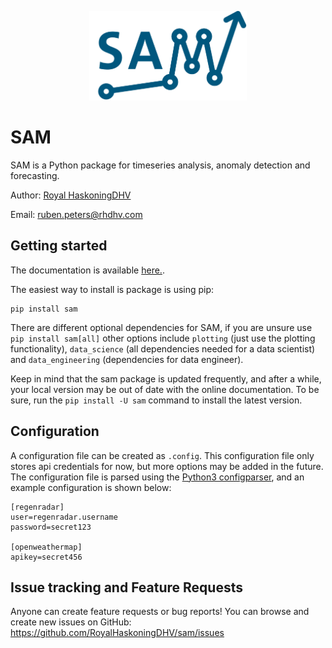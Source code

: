 <p align="center" width="100%">
    <img width="50%" src="docs/logo/logo.png">
</p>

# SAM


SAM is a Python package for timeseries analysis, anomaly detection and forecasting.

Author: [Royal HaskoningDHV](https://global.royalhaskoningdhv.com/digital)

Email: [ruben.peters@rhdhv.com](mailto:ruben.peters@rhdhv.com)

## Getting started

The documentation is available [here.](https://sam-rhdhv.readthedocs.io/en/latest/).

The easiest way to install is package is using pip:
```
pip install sam
```

There are different optional dependencies for SAM, if you are unsure use `pip install sam[all]` other options include `plotting` (just use the plotting functionality), `data_science` (all dependencies needed for a data scientist) and `data_engineering` (dependencies for data engineer).

Keep in mind that the sam package is updated frequently, and after a while, your local version may be out of date with the online documentation. To be sure, run the `pip install -U sam` command to install the latest version.

## Configuration

A configuration file can be created as `.config`. This configuration file only stores api credentials for now, but more options may be added in the future. The configuration file is parsed using the [Python3 configparser](https://docs.python.org/3/library/configparser.html), and an example configuration is shown below:

```
[regenradar]
user=regenradar.username
password=secret123

[openweathermap]
apikey=secret456
```

## Issue tracking and Feature Requests

Anyone can create feature requests or bug reports! You can browse and create new issues on GitHub: https://github.com/RoyalHaskoningDHV/sam/issues
